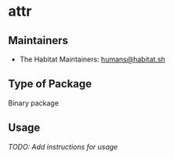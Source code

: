# attr

## Maintainers

* The Habitat Maintainers: <humans@habitat.sh>

## Type of Package

Binary package

## Usage

*TODO: Add instructions for usage*
